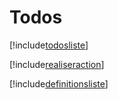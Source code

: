 # Todos

[!include[todosliste](todos.todosliste.autogen.md)]

[!include[realiseraction](todos.realiseraction.autogen.md)]

[!include[definitionsliste](todos.definitionsliste.autogen.md)]












